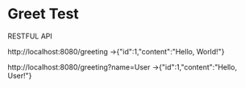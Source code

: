 # Greet Test
RESTFUL API

http://localhost:8080/greeting
→{"id":1,"content":"Hello, World!"}

http://localhost:8080/greeting?name=User
→{"id":1,"content":"Hello, User!"}